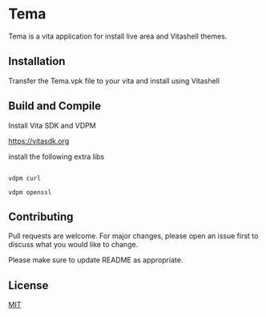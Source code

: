 # Tema

Tema is a vita application for install live area and Vitashell themes.

## Installation

Transfer the Tema.vpk file to your vita and install using Vitashell


## Build and Compile 

Install Vita SDK and VDPM 

https://vitasdk.org

install the following extra libs 

```shell

vdpm curl 

vdpm openssl	

```

## Contributing

Pull requests are welcome. For major changes, please open an issue first
to discuss what you would like to change.

Please make sure to update README as appropriate.

## License

[MIT](https://choosealicense.com/licenses/mit/)